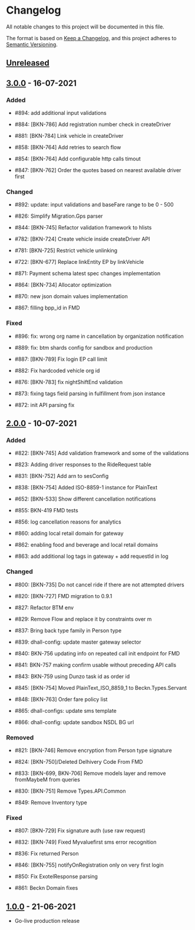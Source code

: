 # Changelog
All notable changes to this project will be documented in this file.

The format is based on [Keep a Changelog](https://keepachangelog.com/en/1.0.0/),
and this project adheres to [Semantic Versioning](https://semver.org/spec/v2.0.0.html).

## [Unreleased]

## [3.0.0] - 16-07-2021

### Added

- #894: add additional input validations

- #884: [BKN-786] Add registration number check in createDriver

- #881: [BKN-784] Link vehicle in createDriver

- #858: [BKN-764] Add retries to search flow

- #854: [BKN-764] Add configurable http calls timout

- #847: [BKN-762] Order the quotes based on nearest available driver first

### Changed

- #892: update: input validations and baseFare range to be 0 - 500

- #826: Simplify Migration.Gps parser

- #844: [BKN-745] Refactor validation framework to hlists

- #782: [BKN-724] Create vehicle inside createDriver API

- #781: [BKN-725] Restrict vehicle unlinking

- #722: [BKN-677] Replace linkEntity EP by linkVehicle

- #871: Payment schema latest spec changes implementation

- #864: [BKN-734] Allocator optimization

- #870: new json domain values implementation

- #867: filling bpp_id in FMD 

### Fixed

- #896: fix: wrong org name in cancellation by organization notification

- #889: fix: btm shards config for sandbox and production

- #887: [BKN-789] Fix login EP call limit

- #882: Fix hardcoded vehicle org id

- #876: [BKN-783] fix nightShiftEnd validation

- #873: fixing tags field parsing in fulfillment from json instance

- #872: init API parsing fix

## [2.0.0] - 10-07-2021

### Added

- #822: [BKN-745] Add validation framework and some of the validations

- #823: Adding driver responses to the RideRequest table

- #831: [BKN-752] Add arn to sesConfig

- #838: [BKN-754] Added ISO-8859-1 instance for PlainText

- #652: [BKN-533] Show different cancellation notifications

- #855: BKN-419 FMD tests

- #856: log cancellation reasons for analytics

- #860: adding local retail domain for gateway

- #862: enabling food and beverage and local retail domains

- #863: add additional log tags in gateway + add requestId in log


### Changed

- #800: [BKN-735] Do not cancel ride if there are not attempted drivers

- #820: [BKN-727] FMD migration to 0.9.1

- #827: Refactor BTM env

- #829: Remove Flow and replace it by constraints over m

- #837: Bring back type family in Person type

- #839: dhall-config: update master gateway selector

- #840: BKN-756 updating info on repeated call init endpoint for FMD

- #841: BKN-757 making confirm usable without preceding API calls

- #843: BKN-759 using Dunzo task id as order id

- #845: [BKN-754] Moved PlainText_ISO_8859_1 to Beckn.Types.Servant

- #848: [BKN-763] Order fare policy list

- #865: dhall-configs: update sms template

- #866: dhall-config: update sandbox NSDL BG url


### Removed

- #821: [BKN-746] Remove encryption from Person type signature

- #824: [BKN-750]/Deleted Delhivery Code From FMD 

- #833: [BKN-699, BKN-706] Remove models layer and remove fromMaybeM from queries

- #830: [BKN-751] Remove Types.API.Common

- #849: Remove Inventory type

### Fixed

- #807: [BKN-729] Fix signature auth (use raw request)

- #832: [BKN-749] Fixed Myvaluefirst sms error recognition

- #836: Fix returned Person

- #846: [BKN-755] notifyOnRegistration only on very first login

- #850: Fix ExotelResponse parsing

- #861: Beckn Domain fixes

## [1.0.0] - 21-06-2021

- Go-live production release 

[Unreleased]: https://bitbucket.org/juspay/beckn/branches/compare/master..v3.0.0
[3.0.0]: https://bitbucket.org/juspay/beckn/commits/tag/v3.0.0
[2.0.0]: https://bitbucket.org/juspay/beckn/commits/tag/v2.0.0
[1.0.0]: https://bitbucket.org/juspay/beckn/commits/tag/v1.0.0
